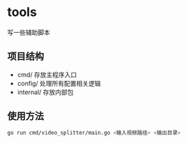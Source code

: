 # tools

写一些辅助脚本

## 项目结构

- cmd/ 存放主程序入口
- config/ 处理所有配置相关逻辑
- internal/ 存放内部包

## 使用方法

```bash
go run cmd/video_splitter/main.go <输入视频路径> <输出目录>
```
